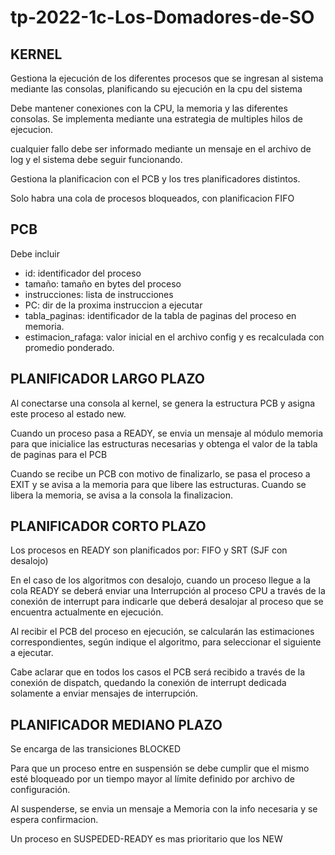 # tp-2022-1c-Los-Domadores-de-SO

## KERNEL

Gestiona la ejecución de los diferentes procesos que se ingresan al sistema mediante las consolas, planificando su ejecución en la cpu del sistema

Debe mantener conexiones con la CPU, la memoria y las diferentes consolas. Se implementa mediante una estrategia de multiples hilos de ejecucion.

cualquier fallo debe ser informado mediante un mensaje en el archivo de log y el sistema debe seguir funcionando.

Gestiona la planificacion con el PCB y los tres planificadores distintos.

Solo habra una cola de procesos bloqueados, con planificacion FIFO

## PCB
Debe incluir

* id: identificador del proceso
* tamaño: tamaño en bytes del proceso
* instrucciones: lista de instrucciones
* PC: dir de la proxima instruccion a ejecutar
* tabla_paginas: identificador de la tabla de paginas del proceso en memoria.
* estimacion_rafaga: valor inicial en el archivo config y es recalculada con promedio ponderado.

## PLANIFICADOR LARGO PLAZO
Al conectarse una consola al kernel, se genera la estructura PCB y asigna este proceso al estado new.

Cuando un proceso pasa a READY, se envia un mensaje al módulo memoria para que inicialice las estructuras necesarias y obtenga el valor de la tabla de paginas para el PCB

Cuando se recibe un PCB con motivo de finalizarlo, se pasa el proceso a EXIT y se avisa a la memoria para que libere las estructuras. Cuando se libera la memoria, se avisa a la consola la finalizacion.

## PLANIFICADOR CORTO PLAZO

Los procesos en READY son planificados por:
FIFO y SRT (SJF con desalojo)

En el caso de los algoritmos con desalojo, cuando un proceso llegue a la cola READY se deberá enviar una Interrupción al proceso CPU a través de la conexión de interrupt para indicarle que deberá desalojar al proceso que se encuentra actualmente en ejecución.

Al recibir el PCB del proceso en ejecución, se calcularán las estimaciones correspondientes, según indique el algoritmo, para seleccionar el siguiente a ejecutar.

Cabe  aclarar  que  en  todos  los casos el PCB será recibido a través de la conexión de dispatch, quedando la conexión de interrupt dedicada solamente a enviar mensajes de interrupción.

## PLANIFICADOR MEDIANO PLAZO

Se encarga de las transiciones BLOCKED

Para que un proceso entre en suspensión se debe cumplir que el mismo esté bloqueado por un tiempo mayor al límite definido por archivo de configuración.

Al suspenderse, se envia un mensaje a Memoria con la info necesaria y se espera confirmacion.

Un proceso en SUSPEDED-READY es mas prioritario que los NEW
